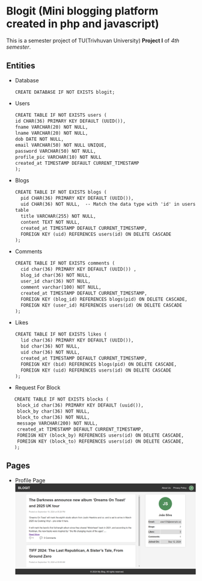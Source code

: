 # Blogit (Mini blogging platform created in php and javascript)

This is a semester project of TU(Trivhuvan University) **Project I** of _4th semester_.

## Entities

- Database
  ```
  CREATE DATABASE IF NOT EXISTS blogit;
  ```
- Users

  ```
  CREATE TABLE IF NOT EXISTS users (
  id CHAR(36) PRIMARY KEY DEFAULT (UUID()),
  fname VARCHAR(20) NOT NULL,
  lname VARCHAR(20) NOT NULL,
  dob DATE NOT NULL,
  email VARCHAR(50) NOT NULL UNIQUE,
  password VARCHAR(50) NOT NULL,
  profile_pic VARCHAR(10) NOT NULL
  created_at TIMESTAMP DEFAULT CURRENT_TIMESTAMP
  );
  ```

- Blogs

  ```
  CREATE TABLE IF NOT EXISTS blogs (
    pid CHAR(36) PRIMARY KEY DEFAULT (UUID()),
    uid CHAR(36) NOT NULL,  -- Match the data type with 'id' in users table
    title VARCHAR(255) NOT NULL,
    content TEXT NOT NULL,
    created_at TIMESTAMP DEFAULT CURRENT_TIMESTAMP,
    FOREIGN KEY (uid) REFERENCES users(id) ON DELETE CASCADE
  );

  ```

- Comments

  ```
  CREATE TABLE IF NOT EXISTS comments (
    cid char(36) PRIMARY KEY DEFAULT (UUID()) ,
    blog_id char(36) NOT NULL,
    user_id char(36) NOT NULL,
    comment varchar(100) NOT NULL,
    created_at TIMESTAMP DEFAULT CURRENT_TIMESTAMP,
    FOREIGN KEY (blog_id) REFERENCES blogs(pid) ON DELETE CASCADE,
    FOREIGN KEY (user_id) REFERENCES users(id) ON DELETE CASCADE
  );
  ```

- Likes

  ```
  CREATE TABLE IF NOT EXISTS likes (
    lid char(36) PRIMARY KEY DEFAULT (UUID()),
    bid char(36) NOT NULL,
    uid char(36) NOT NULL,
    created_at TIMESTAMP DEFAULT CURRENT_TIMESTAMP,
    FOREIGN KEY (bid) REFERENCES blogs(pid) ON DELETE CASCADE,
    FOREIGN KEY (uid) REFERENCES users(id) ON DELETE CASCADE
  );
  ```

- Request For Block

```
   CREATE TABLE IF NOT EXISTS blocks (
    block_id char(36) PRIMARY KEY DEFAULT (uuid()),
    block_by char(36) NOT NULL,
    block_to char(36) NOT NULL,
    message VARCHAR(200) NOT NULL,
    created_at TIMESTAMP DEFAULT CURRENT_TIMESTAMP,
    FOREIGN KEY (block_by) REFERENCES users(id) ON DELETE CASCADE,
    FOREIGN KEY (block_to) REFERENCES users(id) ON DELETE CASCADE,
   );
```

## Pages

- Profile Page
  ![profile page pic](./backend/public/assets/images/profile_page.png)
